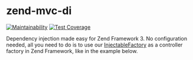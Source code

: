 # zend-mvc-di

[![Maintainability](https://api.codeclimate.com/v1/badges/4a1b45a04cf4e6d41de5/maintainability)](https://codeclimate.com/github/phphacks/zend-mvc-di/maintainability) [![Test Coverage](https://api.codeclimate.com/v1/badges/4a1b45a04cf4e6d41de5/test_coverage)](https://codeclimate.com/github/phphacks/zend-mvc-di/test_coverage)

Dependency injection made easy for Zend Framework 3. No configuration needed, all you need to do is to use our [InjectableFactory](https://github.com/phphacks/zend-mvc-di/blob/master/src/Dependency/Injection/InjectableFactory.php) as a controller factory in Zend Framework, like in the example below.
